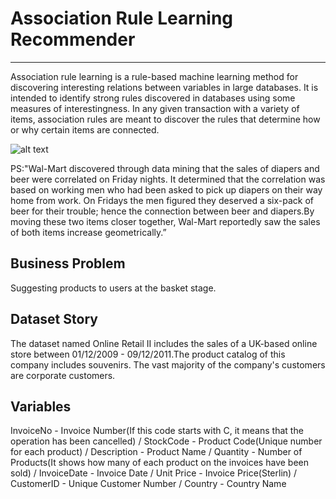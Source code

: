 # Association Rule Learning Recommender
---
Association rule learning is a rule-based machine learning method for discovering interesting relations between variables in large databases. It is intended to identify strong rules discovered in databases using some measures of interestingness. In any given transaction with a variety of items, association rules are meant to discover the rules that determine how or why certain items are connected.

![alt text](https://miro.medium.com/max/1400/1*USrR4jTyFlFjQWzHS50a5Q.png "arl-recommender")

PS:"Wal-Mart discovered through data mining that the sales of diapers and beer were correlated on Friday nights. It determined that the correlation was based on working men who had been asked to pick up diapers on their way home from work. On Fridays the men figured they deserved a six-pack of beer for their trouble; hence the connection between beer and diapers.By moving these two items closer together, Wal-Mart reportedly saw the sales of both items increase geometrically.”

## Business Problem
Suggesting products to users at the basket stage.

## Dataset Story
The dataset named Online Retail II includes the sales of a UK-based online store between 01/12/2009 - 09/12/2011.The product catalog of this company includes souvenirs. The vast majority of the company's customers are corporate customers.

## Variables
InvoiceNo - Invoice Number(If this code starts with C, it means that the operation has been cancelled) / StockCode - Product Code(Unique number for each product) / Description - Product Name / Quantity - Number of Products(It shows how many of each product on the invoices have been sold) / InvoiceDate - Invoice Date / Unit Price - Invoice Price(Sterlin) / CustomerID - Unique Customer Number / Country - Country Name
